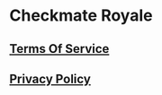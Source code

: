 # Checkmate Royale #

## [Terms Of Service](TermsOfService) ##
## [Privacy Policy](PrivacyPolicy) ##
